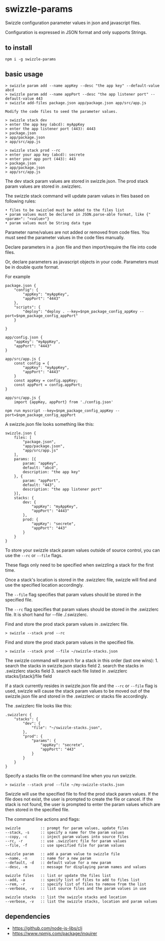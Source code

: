 # swizzle-params
Swizzle configuration parameter values in json and javascript files.

Configuration is expressed in JSON format and only supports Strings.

## to install
```
npm i -g swizzle-params
```

## basic usage
```
> swizzle param add --name appKey --desc "the app key" --default-value abcd
> swizzle param add --name appPort --desc "the app listener port" --default-value 443
> swizzle add-files package.json app/package.json app/src/app.js

Modify the code files to seed the parameter values.

> swizzle stack dev
> enter the app key (abcd): myAppKey
> enter the app listener port (443): 4443
> package.json
> app/package.json
> app/src/app.js

> swizzle stack prod --rc
> enter your app key (abcd): secrete
> enter your app port (443): 443
> package.json
> app/package.json
> app/src/app.js
```

The dev stack param values are stored in swizzle.json.
The prod stack param values are stored in .swizzlerc.

The swizzle stack command will update param values in files based on following rules:

	• files to be swizzled must be added to the files list
	• param values must be declared in JSON.parse-able format, like {"<param>": "<value>"}
	• param values must be String data type

Parameter name/values are not added or removed from code files. You must seed the parameter values in the code files manually.

Declare parameters in a .json file and then import/require the file into code files.

Or, declare parameters as javascript objects in your code. Parameters must be in double quote format.

For example
```
package.json {
	"config": {
		"appKey": "myAppKey",
		"appPort": "4443"
	},
	"scripts": {
	    "deploy": "deploy . --key=$npm_package_config_appKey --port=$npm_package_config_appPort"
	}

}

app/config.json {
    "appKey": "myAppKey",
    "appPort": "4443"
}

app/src/app.js {
	const config = {
		"appKey": "myAppKey",
		"appPort": "4443"
	}
	const appKey = config.appKey;
	const appPort = config.appPort;
}

app/src/app.js {
    import {appKey, appPort} from './config.json'
```

```
npm run myscript --key=$npm_package_config_appKey --port=$npm_package_config_appPort
```

A swizzle.json file looks something like this:
```
swizzle.json {
	files: [
		"package.json",
		"app/package.json",
		"app/src/app.js"
	],
	params: [{
		param: "appKey",
		default: "abcd",
		description: "the app key"
	}, {
		param: "appPort",
		default: "443",
		description: "the app listener port"
	}],
	stacks: {
		dev: {
			"appKey": "myAppKey",
			"appPort": "4443"
		},
		prod: {
			"appKey": "secrete",
			"appPort": "443"
		}
	}
}
```

To store your swizzle stack param values outside of source control, you can use the `--rc` or `--file` flags.

These flags only need to be specified when swizzling a stack for the first time.

Once a stack's location is stored in the .swizzlerc file, swizzle will find and use the specified location accordingly.

The `--file` flag specifies that param values should be stored in the specified file.

The `--rc` flag specifies that param values should be stored in the .swizzlerc file. It is short hand for --file ./.swizzlerc.

Find and store the prod stack param values in .swizzlerc file.
```
> swizzle --stack prod --rc
```

Find and store the prod stack param values in the specified file.
```
> swizzle --stack prod --file ~/swizzle-stacks.json
```

The swizzle command will search for a stack in this order (last one wins):
	1. search the stacks in swizzle.json stacks field
	2. search the stacks in .swizzlerc stacks field
	3. search each file listed in .swizzlerc stacks/[stack]/file field

If a stack currently resides in swizzle.json file and the `--rc` or `--file` flag is used, swizzle will cause the stack param values to be moved out of the swizzle.json file and stored in the .swizzlerc or stacks file accordingly.

The .swizzlerc file looks like this:
```
.swizzlerc {
	"stacks": {
		"dev": {
			"file": "~/swizzle-stacks.json",
		},
		"prod": {
			"params": {
				"appKey": "secrete",
				"appPort": "443"
			}
		}
	}
}
```

Specify a stacks file on the command line when you run swizzle.
```
> swizzle --stack prod --file ~/my-swizzle-stacks.json
```

Swizzle will use the specified file to find the prod stack param values. If the file does not exist, the user is prompted to create the file or cancel. If the stack is not found, the user is prompted to enter the param values which are then stored in the specified file.

The command line actions and flags:
```
swizzle 		:: prompt for param values, update files
--stack, -s 	:: specify a name for the param values
--copy, -c 		:: inject param values into source files
--rc, -r  		:: use .swizzlerc file for param values
--file, -f 		:: use specified file for param values

swizzle param 	:: add a param value to swizzle file
--name, -n 		:: name for a new param
--default, -d 	:: default value for a new param
--desc, -m 		:: message for displaying param names and values

swizzle files 	:: list or update the files list
--add, -a 		:: specify list of files to add to files list
--rem, -r 		:: specify list of files to remove from the list
--verbose, -v 	:: list source files and the param values in use

swizzle stacks 	:: list the swizzle stacks and location
--verbose, -v 	:: list the swizzle stacks, location and param values
```

## dependencies
- https://github.com/node-js-libs/cli
- https://www.npmjs.com/package/inquirer



